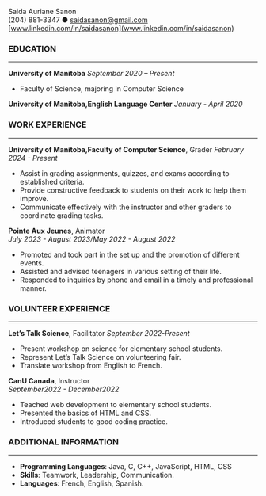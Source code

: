 Saida Auriane Sanon  
(204) 881-3347 ● saidasanon@gmail.com  
[www.linkedin.com/in/saidasanon](www.linkedin.com/in/saidasanon)

### EDUCATION

---

**University of Manitoba** 
_September 2020 – Present_

- Faculty of Science, majoring in Computer Science

**University of Manitoba,English Language Center**
_January - April 2020_

### WORK EXPERIENCE

---

**University of Manitoba,Faculty of Computer Science**, Grader
_February 2024 - Present_
- Assist in grading assignments, quizzes, and exams according to established criteria.
- Provide constructive feedback to students on their work to help them improve.
- Communicate effectively with the instructor and other graders to coordinate grading tasks.

**Pointe Aux Jeunes**, Animator  
_July 2023 - August 2023/May 2022 - August 2022_

- Promoted and took part in the set up and the promotion of different events.
- Assisted and advised teenagers in various setting of their life.
- Responded to inquiries by phone and email in a timely and professional manner.

### VOLUNTEER EXPERIENCE

---

**Let’s Talk Science**, Facilitator
_September 2022-Present_

- Present workshop on science for elementary school students.
- Represent Let’s Talk Science on volunteering fair.
- Translate workshop from English to French.

**CanU Canada**, Instructor  
_September2022 - December2022_

- Teached web development to elementary school students.
- Presented the basics of HTML and CSS.
- Introduced students to good coding practice.

### ADDITIONAL INFORMATION

---

- **Programming Languages**: Java, C, C++, JavaScript, HTML, CSS
- **Skills**: Teamwork, Leadership, Communication.
- **Languages**: French, English, Spanish.
